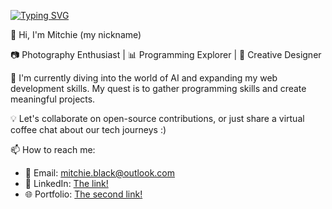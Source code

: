 <a href="https://git.io/typing-svg"><img src="https://readme-typing-svg.demolab.com?font=Fira+Code&duration=3000&pause=500&color=276BF7&width=435&lines=Hello+There!;Welcome+to+my+profile+%3A);May+the+force+be+with+you." alt="Typing SVG" /></a>

👋 Hi, I'm Mitchie (my nickname)

📷 Photography Enthusiast | 📊 Programming Explorer | 🎨 Creative Designer

🌱 I'm currently diving into the world of AI and expanding my web development skills. My quest is to gather programming skills and create meaningful projects.

💡 Let's collaborate on open-source contributions, or just share a virtual coffee chat about our tech journeys :)

📫 How to reach me:
- 📧 Email: mitchie.black@outlook.com
- 💼 LinkedIn: [The link!](https://www.linkedin.com/in/dimitrabarouta/)
- 🌐 Portfolio: [The second link!](https://mitchieblack.com/)

<!---
MitchieBlack/MitchieBlack is a ✨ special ✨ repository because its `README.md` (this file) appears on your GitHub profile.
You can click the Preview link to take a look at your changes.
--->
